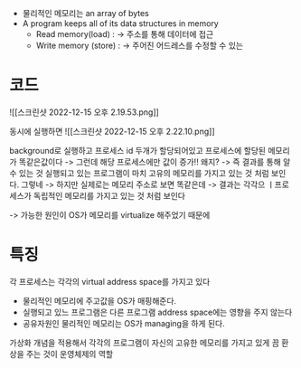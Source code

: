 - 물리적인 메모리는 an array of bytes
- A program keeps all of its data structures in memory
	- Read memory(load) :
		-> 주소를 통해 데이터에 접근
	- Write memory (store) : 
		-> 주어진 어드레스를 수정할 수 있는 
# 코드 
![[스크린샷 2022-12-15 오후 2.19.53.png]]

동시에 실행하면 
![[스크린샷 2022-12-15 오후 2.22.10.png]]

background로 실행하고 프로세스 id 두개가 할당되어있고 프로세스에 할당된 메모리가 똑같은값이다 
-> 그런데 해당 프로세스에만 값이 증가!! 왜지? 
-> 즉 결과를 통해 알 수 있는 것 실행되고 있는 프로그램이 마치 고유의 메모리를 가지고 있는 것 처럼 보인다. 그렇네
-> 하지만 실제로는 메모리 주소로 보면 똑같은데 
-> 결과는 각각으 ㅣ프로세스가 독립적인 메모리를 가지고 있는 것 처럼 보인다 

-> 가능한 원인이 OS가 메모리를 virtualize 해주었기 때문에 

# 특징
각 프로세스는 각각의 virtual address space를 가지고 있다 

- 물리적인 메모리에 주고값을 OS가 매핑해준다. 
- 실행되고 있느 프로그램은 다른 프로그램 address space에는 영향을 주지 않는다 
- 공유자원인 물리적인 메모리는 OS가 managing을 하게 된다. 




 가상화 개념을 적용해서 각각의 프로그램이 자신의 고유한 메모리를 가지고 있게 끔 환상을 주는 것이 운영체제의 역할 
 